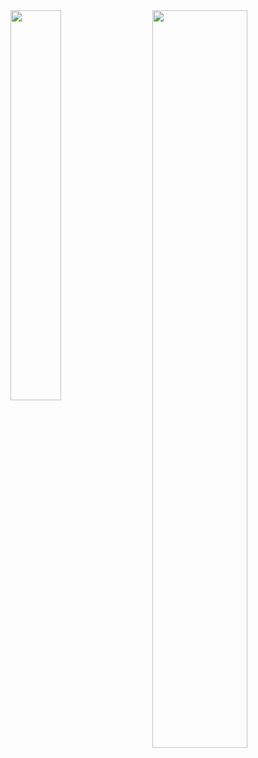 <img src="https://github-readme-stats.vercel.app/api/top-langs/?username=enespatir07" align="left" width="40%" />
<img src="https://leetcard.jacoblin.cool/enespatir07?ext=heatmap" align="right" width="55%" />

<!--
**enespatir07/enespatir07** is a ✨ _special_ ✨ repository because its `README.md` (this file) appears on your GitHub profile.

Here are some ideas to get you started:

- 🔭 I’m currently working on ...
- 🌱 I’m currently learning ...
- 👯 I’m looking to collaborate on ...
- 🤔 I’m looking for help with ...
- 💬 Ask me about ...
- 📫 How to reach me: ...
- 😄 Pronouns: ...
- ⚡ Fun fact: ...
-->
